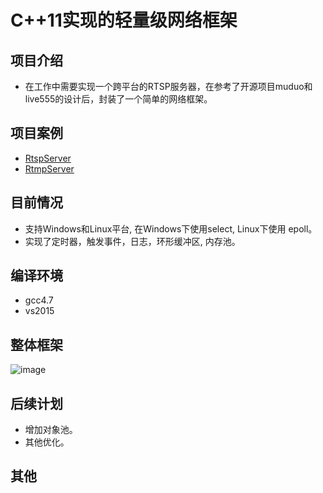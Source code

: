 # C++11实现的轻量级网络框架

项目介绍
-
* 在工作中需要实现一个跨平台的RTSP服务器，在参考了开源项目muduo和live555的设计后，封装了一个简单的网络框架。

项目案例
- 
* [RtspServer](https://github.com/PHZ76/RtspServer)
* [RtmpServer](https://github.com/PHZ76/rtmp)

目前情况
-
* 支持Windows和Linux平台, 在Windows下使用select, Linux下使用 epoll。
* 实现了定时器，触发事件，日志，环形缓冲区, 内存池。

编译环境
-
* gcc4.7
* vs2015

整体框架
- 
![image](https://github.com/PHZ76/xop/blob/master/pic/1.pic.jpg) 

后续计划
-
* 增加对象池。
* 其他优化。

其他
-
